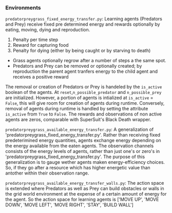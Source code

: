 ### Environments
`predatorpreygrass_fixed_energy_transfer.py`:
Learning agents (Predators and Prey) receive fixed pre determined energy and rewards optionally by eating, moving, dying and reproduction.
1. Penalty per time step 
2. Reward for capturing food 
3. Penalty for dying (either by being caught or by starving to death)

- Grass agents optionally regrow after a number of steps a the same spot. 
- Predators and Prey can be removed or optionally created; by reproduction the parent agent tranfers energy to the child agent and receives a positive reward

The removal or creation of Predators or Prey is handeled by the `is_active` boolean of the agents.
At `reset`,`n_possible_predator` and `n_possible_prey` are initialized. However, a portion of agents is intialized at `is_active` = `False`, this will give room for creation of agents during runtime. Conversely, removal of agents during runtime is handled by setting the attribute `is_active` from `True` to `False`. The rewards and observations of non active agents are zeros, comparable with SuperSuit's Black Death wrapper.

`predatorpreygrass_available_energy_transfer.py`: A generalization of 'predatorpreygrass_fixed_energy_transfer.py'. Rather than receiving fixed predeterimined energy quantities, agents exchange energy depending on the energy available from the eaten agents. The observation channels consists of the energy levels of agents, rather than just one's or zero's in 'predatorpreygrass_fixed_energy_transfer.py'. The purpose of this generalization is to gauge wether agents maken energy-efficiency choices. So, if they go after a resource which has higher energetic value than antother within their observation range.


`predatorpreygrass_available_energy_transfer_walls.py`: The action space is extended where Predators as well as Prey can build obstacles or walls in the grid world environment at the expense of a certain amount of energy for the agent. So the action space for learning agents is ['MOVE UP', 'MOVE DOWN', 'MOVE LEFT', 'MOVE RIGHT', 'STAY', 'BUILD WALL']